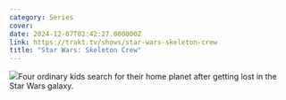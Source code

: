 ```yaml
---
category: Series
cover: 
date: 2024-12-07T02:42:27.000000Z
link: https://trakt.tv/shows/star-wars-skeleton-crew
title: "Star Wars: Skeleton Crew"
---
```


![](https://walter-r2.trakt.tv/images/shows/000/195/711/fanarts/thumb/1f0ce3a780.jpg)Four ordinary kids search for their home planet after getting lost in the Star Wars galaxy.